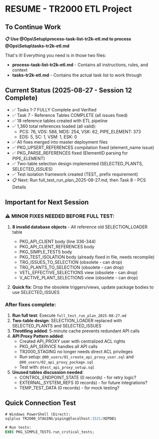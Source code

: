 # RESUME - TR2000 ETL Project

## To Continue Work

**📋 Use @Ops\Setup\process-task-list-tr2k-etl.md to process @Ops\Setup\tasks-tr2k-etl.md**

That's it! Everything you need is in those two files:
- **process-task-list-tr2k-etl.md** - Contains all instructions, rules, and context
- **tasks-tr2k-etl.md** - Contains the actual task list to work through

## Current Status (2025-08-27 - Session 12 Complete)
- ✅ Tasks 1-7 FULLY Complete and Verified
- ✅ Task 7 - Reference Tables COMPLETE (all issues fixed)
- ✅ 18 reference tables created with ETL pipeline
- ✅ 1,360 total references loaded (all valid):
  - PCS: 76, VDS: 588, MDS: 254, VSK: 62, PIPE_ELEMENT: 373
  - EDS: 5, SC: 1, VSM: 1, ESK: 0
- ✅ All fixes merged into master deployment files
- ✅ PKG_UPSERT_REFERENCES compilation fixed (element_name issue)
- ✅ PKG_PARSE_REFERENCES fixed (ElementID parsing for PIPE_ELEMENT)
- ✅ Two-table selection design implemented (SELECTED_PLANTS, SELECTED_ISSUES)
- ✅ Test isolation framework created (TEST_ prefix requirement)
- 📋 Next: Run full_test_run_plan_2025-08-27.md, then Task 8 - PCS Details

## Important for Next Session

### ⚠️ MINOR FIXES NEEDED BEFORE FULL TEST:
1. **8 invalid database objects** - All reference old SELECTION_LOADER table
   - PKG_API_CLIENT body (line 336-344)
   - PKG_API_CLIENT_REFERENCES body 
   - PKG_SIMPLE_TESTS body
   - PKG_TEST_ISOLATION body (already fixed in file, needs recompile)
   - TRG_ISSUES_TO_SELECTION (obsolete - can drop)
   - TRG_PLANTS_TO_SELECTION (obsolete - can drop)
   - VETL_EFFECTIVE_SELECTIONS view (obsolete - can drop)
   - V_ACTIVE_PLANT_SELECTIONS view (obsolete - can drop)
   
2. **Quick fix**: Drop the obsolete triggers/views, update package bodies to use SELECTED_ISSUES

### After fixes complete:
1. **Run full test**: Execute `full_test_run_plan_2025-08-27.md`
2. **Two-table design**: SELECTION_LOADER replaced with SELECTED_PLANTS and SELECTED_ISSUES
3. **Throttling added**: 5-minute cache prevents redundant API calls
4. **API Proxy Pattern added**: 
   - Created API_PROXY user with centralized ACL rights
   - PKG_API_SERVICE handles all API calls
   - TR2000_STAGING no longer needs direct ACL privileges
   - Run setup: `@00_users/01_create_api_proxy_user.sql` and `@00_users/02_api_proxy_package.sql`
   - Test with: `@test_api_proxy_setup.sql`
5. **Unused tables discussion needed**:
   - CONTROL_ENDPOINT_STATE (0 records) - for retry logic?
   - EXTERNAL_SYSTEM_REFS (0 records) - for future integrations?
   - TEMP_TEST_DATA (0 records) - for mock testing?

## Quick Connection Test
```sql
# Windows PowerShell (Direct):
sqlplus TR2000_STAGING/piping@localhost:1521/XEPDB1

# Run tests:
EXEC PKG_SIMPLE_TESTS.run_critical_tests;
```